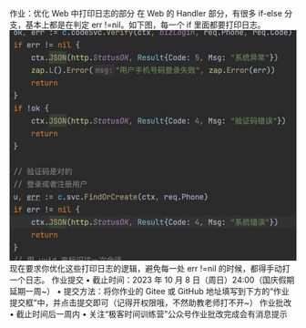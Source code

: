 作业：优化 Web 中打印日志的部分
在 Web 的 Handler 部分，有很多 if-else 分支，基本上都是在判定 err !=nil。如下图，每一个 if 里面都要打印日志。
![img.png](img.png)
现在要求你优化这些打印日志的逻辑，避免每一处 err !=nil 的时候，都得手动打一个日志。
作业提交
• 截止时间：2023 年 10 月 8 日（周日）24:00（国庆假期延期一周~）
• 提交方法：将你作业的 Gitee 或 GitHub 地址填写到下方的“作业提交框”中，并点击提交即可（记得开权限哦，不然助教老师打不开~）
作业批改
• 截止时间后一周内
• 关注“极客时间训练营”公众号作业批改完成会有消息提示
